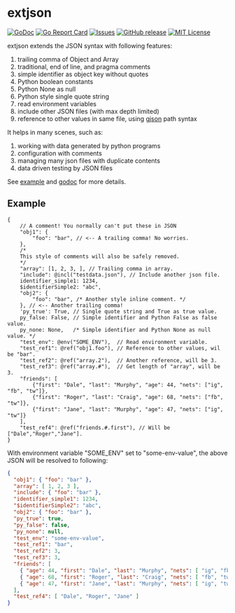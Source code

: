 # extjson

[![GoDoc](https://img.shields.io/badge/api-Godoc-blue.svg)][godoc]
[![Go Report Card](https://goreportcard.com/badge/github.com/jxskiss/extjson)][goreport]
[![Issues](https://img.shields.io/github/issues/jxskiss/extjson.svg)][issues]
[![GitHub release](http://img.shields.io/github/release/jxskiss/extjson.svg)][release]
[![MIT License](http://img.shields.io/badge/license-MIT-blue.svg)][license]

[godoc]: https://pkg.go.dev/github.com/jxskiss/extjson
[goreport]: https://goreportcard.com/report/github.com/jxskiss/extjson
[issues]: https://github.com/jxskiss/extjson/issues
[release]: https://github.com/jxskiss/extjson/releases
[license]: https://github.com/jxskiss/extjson/blob/master/LICENSE

extjson extends the JSON syntax with following features:

1. trailing comma of Object and Array
2. traditional, end of line, and pragma comments
3. simple identifier as object key without quotes
4. Python boolean constants
5. Python None as null
6. Python style single quote string
7. read environment variables
8. include other JSON files (with max depth limited)
9. reference to other values in same file, using [gjson] path syntax

[gjson]: https://github.com/tidwall/gjson

It helps in many scenes, such as:

1. working with data generated by python programs
2. configuration with comments
3. managing many json files with duplicate contents
4. data driven testing by JSON files

See [example](#example) and [godoc] for more details.

## Example

```text
{
    // A comment! You normally can't put these in JSON
    "obj1": {
        "foo": "bar", // <-- A trailing comma! No worries.
    },
    /*
    This style of comments will also be safely removed.
    */
    "array": [1, 2, 3, ], // Trailing comma in array.
    "include": @incl("testdata.json"), // Include another json file.
    identifier_simple1: 1234,
    $identifierSimple2: "abc",
    "obj2": {
        "foo": "bar", /* Another style inline comment. */
    }, // <-- Another trailing comma!
    'py_true': True, // Single quote string and True as true value.
    py_false: False, // Simple identifier and Python False as false value.
    py_none: None,   /* Simple identifier and Python None as null value. */
    "test_env": @env("SOME_ENV"),  // Read environment variable.
    "test_ref1": @ref("obj1.foo"), // Reference to other values, wil be "bar".
    "test_ref2": @ref("array.2"),  // Another reference, will be 3.
    "test_ref3": @ref("array.#"),  // Get length of "array", will be 3.
    "friends": [
        {"first": "Dale", "last": "Murphy", "age": 44, "nets": ["ig", "fb", "tw"]},
        {"first": "Roger", "last": "Craig", "age": 68, "nets": ["fb", "tw"]},
        {"first": "Jane", "last": "Murphy", "age": 47, "nets": ["ig", "tw"]}
    ],
    "test_ref4": @ref("friends.#.first"), // Will be ["Dale","Roger","Jane"].
}
```

With environment variable "SOME_ENV" set to "some-env-value", the above JSON
will be resolved to following:

```json
{
  "obj1": { "foo": "bar" },
  "array": [ 1, 2, 3 ],
  "include": { "foo": "bar" },
  "identifier_simple1": 1234,
  "$identifierSimple2": "abc",
  "obj2": { "foo": "bar" },
  "py_true": true,
  "py_false": false,
  "py_none": null,
  "test_env": "some-env-value",
  "test_ref1": "bar",
  "test_ref2": 3,
  "test_ref3": 3,
  "friends": [
    { "age": 44, "first": "Dale", "last": "Murphy", "nets": [ "ig", "fb", "tw" ] },
    { "age": 68, "first": "Roger", "last": "Craig", "nets": [ "fb", "tw" ] },
    { "age": 47, "first": "Jane", "last": "Murphy", "nets": [ "ig", "tw" ] }
  ],
  "test_ref4": [ "Dale", "Roger", "Jane" ]
}
```
